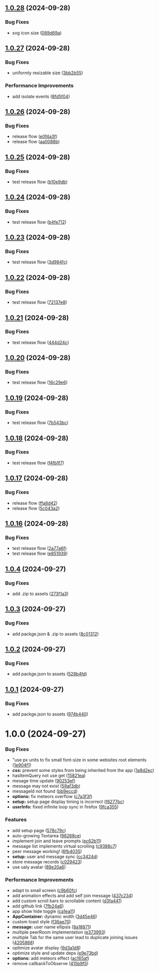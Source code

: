 ## [1.0.28](https://github.com/molvqingtai/WebChat/compare/v1.0.27...v1.0.28) (2024-09-28)


### Bug Fixes

* svg icon size ([089d69a](https://github.com/molvqingtai/WebChat/commit/089d69a095c22ea24bd2e8960799d7f2acb0b1ac))

## [1.0.27](https://github.com/molvqingtai/WebChat/compare/v1.0.26...v1.0.27) (2024-09-28)


### Bug Fixes

* uniformly resizable size ([3bb2b55](https://github.com/molvqingtai/WebChat/commit/3bb2b55f21e2ead16be4f7c4d9aa40cee87cca93))


### Performance Improvements

* add isolate events ([8fd5f04](https://github.com/molvqingtai/WebChat/commit/8fd5f04ecd730bf4bc73fe72c1ce9281a572ca4c))

## [1.0.26](https://github.com/molvqingtai/WebChat/compare/v1.0.25...v1.0.26) (2024-09-28)


### Bug Fixes

* release flow ([e0f4a3f](https://github.com/molvqingtai/WebChat/commit/e0f4a3f18adc4452ec0732bbfdc0a240d203a0e7))
* release flow ([aa0088b](https://github.com/molvqingtai/WebChat/commit/aa0088bbc909c1c7b4745673978802e3016fde13))

## [1.0.25](https://github.com/molvqingtai/WebChat/compare/v1.0.24...v1.0.25) (2024-09-28)


### Bug Fixes

* test release flow ([b10e9db](https://github.com/molvqingtai/WebChat/commit/b10e9dbb8288af9fe976e3d65ed2ea38530bdbcc))

## [1.0.24](https://github.com/molvqingtai/WebChat/compare/v1.0.23...v1.0.24) (2024-09-28)


### Bug Fixes

* test release flow ([b4fe712](https://github.com/molvqingtai/WebChat/commit/b4fe7128250210012ae55b3209107362dcbb2df8))

## [1.0.23](https://github.com/molvqingtai/WebChat/compare/v1.0.22...v1.0.23) (2024-09-28)


### Bug Fixes

* test release flow ([3d984fc](https://github.com/molvqingtai/WebChat/commit/3d984fc42bc3581723fe29ece360a9ee842026c3))

## [1.0.22](https://github.com/molvqingtai/WebChat/compare/v1.0.21...v1.0.22) (2024-09-28)


### Bug Fixes

* test release flow ([72137e8](https://github.com/molvqingtai/WebChat/commit/72137e811d07459fbd0859e114c22c515a5d6e26))

## [1.0.21](https://github.com/molvqingtai/WebChat/compare/v1.0.20...v1.0.21) (2024-09-28)


### Bug Fixes

* test release flow ([444d24c](https://github.com/molvqingtai/WebChat/commit/444d24c3b923d184da55a22cd165cb33a8751908))

## [1.0.20](https://github.com/molvqingtai/WebChat/compare/v1.0.19...v1.0.20) (2024-09-28)


### Bug Fixes

* test release flow ([16c29e6](https://github.com/molvqingtai/WebChat/commit/16c29e6805001450e165d3db37991bda9619305f))

## [1.0.19](https://github.com/molvqingtai/WebChat/compare/v1.0.18...v1.0.19) (2024-09-28)


### Bug Fixes

* test release flow ([7b543bc](https://github.com/molvqingtai/WebChat/commit/7b543bc4f354fc3a1483d3eed5d60bc235a4953f))

## [1.0.18](https://github.com/molvqingtai/WebChat/compare/v1.0.17...v1.0.18) (2024-09-28)


### Bug Fixes

* test release flow ([f4fb1f7](https://github.com/molvqingtai/WebChat/commit/f4fb1f7c3a6180a7183659fa523e634f47ae9738))

## [1.0.17](https://github.com/molvqingtai/WebChat/compare/v1.0.16...v1.0.17) (2024-09-28)


### Bug Fixes

* release flow ([ffa8d42](https://github.com/molvqingtai/WebChat/commit/ffa8d4233ba55d623d9870e70c952d3b176c25db))
* release flow ([5c043a2](https://github.com/molvqingtai/WebChat/commit/5c043a22d2ff4064d932a1d9df4a1c9b23365528))

## [1.0.16](https://github.com/molvqingtai/WebChat/compare/v1.0.15...v1.0.16) (2024-09-28)


### Bug Fixes

* test release flow ([2a77a6f](https://github.com/molvqingtai/WebChat/commit/2a77a6ff94831f7dda116a2d55182980cb56a03b))
* test release flow ([e851939](https://github.com/molvqingtai/WebChat/commit/e8519393b64377609f8889fe665b2ef17ded1198))

## [1.0.4](https://github.com/molvqingtai/WebChat/compare/v1.0.3...v1.0.4) (2024-09-27)


### Bug Fixes

* add .zip to assets ([273f1a3](https://github.com/molvqingtai/WebChat/commit/273f1a33deb5c8e84aa4c2540a41127f4e41b166))

## [1.0.3](https://github.com/molvqingtai/WebChat/compare/v1.0.2...v1.0.3) (2024-09-27)


### Bug Fixes

* add packge.json & .zip to assets ([8c01312](https://github.com/molvqingtai/WebChat/commit/8c01312ecb5fa2c27340f123316df112b67e8582))

## [1.0.2](https://github.com/molvqingtai/WebChat/compare/v1.0.1...v1.0.2) (2024-09-27)


### Bug Fixes

* add packge.json to assets ([528b4fd](https://github.com/molvqingtai/WebChat/commit/528b4fd452fb14974e218b65ac4588c351dd72e4))

## [1.0.1](https://github.com/molvqingtai/WebChat/compare/v1.0.0...v1.0.1) (2024-09-27)


### Bug Fixes

* add packge.json to assets ([974b440](https://github.com/molvqingtai/WebChat/commit/974b4407520c10b745abcab031898476477dee27))

# 1.0.0 (2024-09-27)


### Bug Fixes

* "use px units to fix small font-size in some websites root elements ([1e904f1](https://github.com/molvqingtai/WebChat/commit/1e904f12d791cc030d175cbc35bdee61b8237764))
* **css:** prevent some styles from being inherited from the app ([1a8d2ec](https://github.com/molvqingtai/WebChat/commit/1a8d2ec675d53eb2dc3641e52c8e0b1054b1b93f))
* hasItemQuery not use get ([15821ea](https://github.com/molvqingtai/WebChat/commit/15821eaa47203178accf7634ebf8af1ca0d33de0))
* mesage time update ([90253ef](https://github.com/molvqingtai/WebChat/commit/90253effa616ea0b991f69cd01e7c9eba942645e))
* message may not exist ([59af3db](https://github.com/molvqingtai/WebChat/commit/59af3db87e5ae4d9bae621f0020f90238ae7c7ff))
* messageId not found ([bb9eccd](https://github.com/molvqingtai/WebChat/commit/bb9eccd31c67f0c921d1bd27aec1b9809a2970c6))
* **options:** fix meteors overflow ([c7a3f3f](https://github.com/molvqingtai/WebChat/commit/c7a3f3f150dd7af8c5394ba11323fd6addf2481d))
* **setup:** setup page display timing is incorrect ([f6277bc](https://github.com/molvqingtai/WebChat/commit/f6277bcc83d8306c5ca9c8fc269cea6b7760c004))
* **userInfo:** fixed infinite loop sync in firefox ([9fca355](https://github.com/molvqingtai/WebChat/commit/9fca355c99cacca116904a6b31f3e953d8a567ba))


### Features

* add setup page ([578c79c](https://github.com/molvqingtai/WebChat/commit/578c79cec3da369ba9949d1f76d1d6f9540f1e79))
* auto-growing Textarea ([98268ce](https://github.com/molvqingtai/WebChat/commit/98268ce09f82b9cbb096e94f28c9c13f30b66301))
* implement join and leave prompts ([ec62b11](https://github.com/molvqingtai/WebChat/commit/ec62b1155e4d1d66c9487db41eff1ebac79c199a))
* message list implements virtual scrolling ([c9388c7](https://github.com/molvqingtai/WebChat/commit/c9388c744e554a89b1d784c8475fd775207cd806))
* peer message working! ([6fb4035](https://github.com/molvqingtai/WebChat/commit/6fb4035ac34a1b64762237a60455612ac1e2a5bf))
* **setup:** user and message sync ([cc3424d](https://github.com/molvqingtai/WebChat/commit/cc3424d4d8203fd09d5412f8498d143bf4283ede))
* store message records ([c029423](https://github.com/molvqingtai/WebChat/commit/c029423bf9e553cd9000f547f6c7cd28da05896e))
* use ualy avatar ([89e20a6](https://github.com/molvqingtai/WebChat/commit/89e20a65db3cdb8e24bad34c5002a25ffd128c47))


### Performance Improvements

* adapt to small screen ([c9b60fc](https://github.com/molvqingtai/WebChat/commit/c9b60fc6d4af83903cbe6bcc4621e5c081417d3f))
* add animation effects and add self join message ([437c234](https://github.com/molvqingtai/WebChat/commit/437c234f8a7ba1e02c04cc60bddafd59436a33fd))
* add custom scroll bars to scrollable content ([d3fa441](https://github.com/molvqingtai/WebChat/commit/d3fa4418463d47cfe9164086bc00a86ce624b7d7))
* add github link ([7fb24a6](https://github.com/molvqingtai/WebChat/commit/7fb24a68990bb37a15ad01f0f97c7b18a148c20c))
* app show hide toggle ([ca1ea11](https://github.com/molvqingtai/WebChat/commit/ca1ea11dcbcd1f090f23282127b934afce25fa1c))
* **AppContainer:** dynamic width ([3d45e46](https://github.com/molvqingtai/WebChat/commit/3d45e4609c136a98e9994d0c04f64a8d89cb6442))
* custom toast style ([f36ae70](https://github.com/molvqingtai/WebChat/commit/f36ae70146736533ef1178af2ac11402cf957b37))
* **message:** user name ellipsis ([8a18871](https://github.com/molvqingtai/WebChat/commit/8a18871b90a59ce6e958d600de5993d83c85d322))
* multiple peerRoom implementation ([e373993](https://github.com/molvqingtai/WebChat/commit/e37399389974384634089dfe301973e9deea99a0))
* multiple Tab for the same user lead to duplicate joining issues ([4205868](https://github.com/molvqingtai/WebChat/commit/420586839ac6e6192caa258b271da948b5f80992))
* optimize avatar display ([9d3a1d8](https://github.com/molvqingtai/WebChat/commit/9d3a1d81cdb9df048b0b3c81ff7b091a79891ac7))
* optimize style and update deps ([e9e73bd](https://github.com/molvqingtai/WebChat/commit/e9e73bd128d85da08a628e2044e0bdf7b40ebc0a))
* **options:** add meteors effect ([ac165af](https://github.com/molvqingtai/WebChat/commit/ac165af833c6797d629afd70117f930a25673778))
* remove callbackToObserve ([415b9f5](https://github.com/molvqingtai/WebChat/commit/415b9f507ee9268e11d1e98d8dcb5e22b6f594d3))
